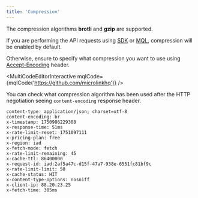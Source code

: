 ```yaml
---
title: 'Compression'
---
```


The compression algorithms **brotli** and **gzip** are supported.

If you are performing the API requests using [SDK](/docs/sdk/getting-started/overview/) or [MQL](/docs/mql/getting-started/overview/), compression will be enabled by default.

Otherwise, ensure to specify what compression you want to use using [Accept-Encoding](https://developer.mozilla.org/en-US/docs/Web/HTTP/Headers/Accept-Encoding) header.

<MultiCodeEditorInteractive 
  mqlCode={mqlCode('https://github.com/microlinkhq')} 
/>

You can check what compression algorithm has been used after the HTTP negotiation seeing `content-encoding` response header.

```headers{2}
content-type: application/json; charset=utf-8
content-encoding: br
x-timestamp: 1750986229308
x-response-time: 51ms
x-rate-limit-reset: 1751097111
x-pricing-plan: free
x-region: iad
x-fetch-mode: fetch
x-rate-limit-remaining: 45
x-cache-ttl: 86400000
x-request-id: iad:2af5a47c-d15f-47a7-938e-6551fc81bf9c
x-rate-limit-limit: 50
x-cache-status: HIT
x-content-type-options: nosniff
x-client-ip: 88.20.23.25
x-fetch-time: 305ms
```
